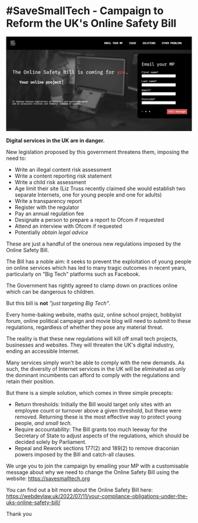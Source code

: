 # #SaveSmallTech - Campaign to Reform the UK's Online Safety Bill

<img src="./assets/readme_image.png" />

**Digital services in the UK are in danger.**

New legislation proposed by this government threatens them, imposing the need to:

- Write an illegal content risk assessment
- Write a content reporting risk statement
- Write a child risk assessment
- Age limit their site (Liz Truss recently claimed she would establish two separate Internets, one for young people and one for adults)
- Write a transparency report
- Register with the regulator
- Pay an annual regulation fee
- Designate a person to prepare a report to Ofcom if requested
- Attend an interview with Ofcom if requested
- Potentially _obtain legal advice_

These are just a handful of the onerous new regulations imposed by the Online Safety Bill.

The Bill has a noble aim: it seeks to prevent the exploitation of young people on online services which has led to many tragic outcomes in recent years, particularly on "Big Tech" platforms such as Facebook.

The Government has rightly agreed to clamp down on practices online which can be dangerous to children.

But this bill is **not** _"just targeting Big Tech"_.

Every home-baking website, maths quiz, online school project, hobbyist forum, online political campaign and movie blog will need to submit to these regulations, regardless of whether they pose any material threat.

The reality is that these new regulations will kill off small tech projects, businesses and websites. They will threaten the UK's digital industry, ending an accessible Internet.

Many services simply won't be able to comply with the new demands. As such, the diversity of Internet services in the UK will be eliminated as only the dominant incumbents can afford to comply with the regulations and retain their position.

But there is a simple solution, which comes in three simple precepts:

- Return thresholds: Initially the Bill would target only sites with an employee count or turnover above a given threshold, but these were removed. Returning these is the most effective way to protect young people, _and small tech._
- Require accountability: The Bill grants too much leeway for the Secretary of State to adjust aspects of the regulations, which should be decided solely by Parliament.
- Repeal and Rework sections 177(2) and 189(2) to remove draconian powers imposed by the Bill and catch-all clauses.

We urge you to join the campaign by emailing your MP with a customisable message about why we need to change the Online Safety Bill using the website: https://savesmalltech.org

You can find out a bit more about the Online Safety Bill here: https://webdevlaw.uk/2022/07/11/your-compliance-obligations-under-the-uks-online-safety-bill/

Thank you
